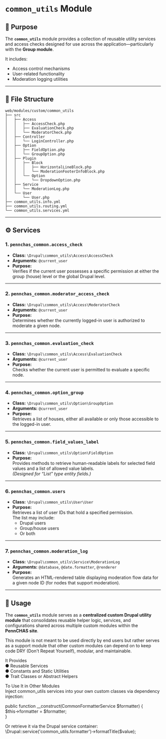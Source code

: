 # `common_utils` Module

## 📘 Purpose
The **`common_utils`** module provides a collection of reusable utility services and access checks designed for use across the application—particularly with the **Group module**.  

It includes:
- Access control mechanisms  
- User-related functionality  
- Moderation logging utilities  

---

## 📂 File Structure
```
web/modules/custom/common_utils
├── src
│   ├── Access
│   │   ├── AccessCheck.php
│   │   ├── EvaluationCheck.php
│   │   └── ModeratorCheck.php
│   ├── Controller
│   │   └── LoginController.php
│   ├── Option
│   │   ├── FieldOption.php
│   │   └── GroupOption.php
│   ├── Plugin
│   │   ├── Block
│   │   │   ├── HorizontalLineBlock.php
│   │   │   └── ModerationFooterInfoBlock.php
│   │   └── Option
│   │       └── DropdownOption.php
│   ├── Service
│   │   └── ModerationLog.php
│   └── User
│       └── User.php
├── common_utils.info.yml
├── common_utils.routing.yml
└── common_utils.services.yml
```

---

## ⚙️ Services

### 1. `pennchas_common.access_check`
- **Class:** `\Drupal\common_utils\Access\AccessCheck`  
- **Arguments:** `@current_user`  
- **Purpose:**  
  Verifies if the current user possesses a specific permission at either the group (house) level or the global Drupal level.

---

### 2. `pennchas_common.moderator_access_check`
- **Class:** `\Drupal\common_utils\Access\ModeratorCheck`  
- **Arguments:** `@current_user`  
- **Purpose:**  
  Determines whether the currently logged-in user is authorized to moderate a given node.

---

### 3. `pennchas_common.evaluation_check`
- **Class:** `\Drupal\common_utils\Access\EvaluationCheck`  
- **Arguments:** `@current_user`  
- **Purpose:**  
  Checks whether the current user is permitted to evaluate a specific node.

---

### 4. `pennchas_common.option_group`
- **Class:** `\Drupal\common_utils\Option\GroupOption`  
- **Arguments:** `@current_user`  
- **Purpose:**  
  Retrieves a list of houses, either all available or only those accessible to the logged-in user.

---

### 5. `pennchas_common.field_values_label`
- **Class:** `\Drupal\common_utils\Option\FieldOption`  
- **Purpose:**  
  Provides methods to retrieve human-readable labels for selected field values and a list of allowed value labels.  
  *(Designed for “List” type entity fields.)*

---

### 6. `pennchas_common.users`
- **Class:** `\Drupal\common_utils\User\User`  
- **Purpose:**  
  Retrieves a list of user IDs that hold a specified permission.  
  The list may include:
  - Drupal users  
  - Group/house users  
  - Or both  

---

### 7. `pennchas_common.moderation_log`
- **Class:** `\Drupal\common_utils\Service\ModerationLog`  
- **Arguments:** `@database`, `@date.formatter`, `@renderer`  
- **Purpose:**  
  Generates an HTML-rendered table displaying moderation flow data for a given node ID (for nodes that support moderation).

---

## 🧩 Usage
The **`common_utils`** module serves as a **centralized custom Drupal utility module** that consolidates reusable helper logic, services, and configurations shared across multiple custom modules within the **PennCHAS site**.

This module is not meant to be used directly by end users but rather serves as a support module that other custom modules can depend on to keep code DRY (Don't Repeat Yourself), modular, and maintainable. 

It Provides  
● Reusable Services  
● Constants and Static Utilities  
● Trait Classes or Abstract Helpers  

To Use It in Other Modules  
Inject common_utils services into your own custom classes via dependency injection:  

public function __construct(CommonFormatterService $formatter) {  
$this->formatter = $formatter;  
}  

Or retrieve it via the Drupal service container:  
\Drupal::service('common_utils.formatter')->formatTitle($value);   
